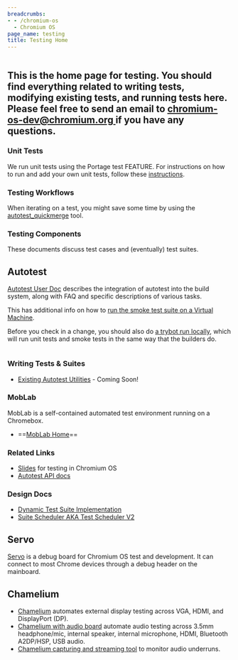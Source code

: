 ```yaml
---
breadcrumbs:
- - /chromium-os
  - Chromium OS
page_name: testing
title: Testing Home
---
```


<div class="two-column-container">
<div class="column">

## This is the home page for testing. You should find everything related to writing tests, modifying existing tests, and running tests here. Please feel free to send an email to [chromium-os-dev@chromium.org ](mailto:chromium-os-dev@chromium.org)if you have any questions.

### Unit Tests

We run unit tests using the Portage test FEATURE. For instructions on how to run
and add your own unit tests, follow these
[instructions](/chromium-os/developer-library/guides/testing/running-unit-tests/).

### Testing Workflows

When iterating on a test, you might save some time by using the
[autotest_quickmerge](/system/errors/NodeNotFound) tool.

### **Testing Components**

These documents discuss test cases and (eventually) test suites.

## Autotest

[Autotest User Doc](/chromium-os/testing/autotest-user-doc) describes the
integration of autotest into the build system, along with FAQ and specific
descriptions of various tasks.

This has additional info on how to [run the smoke test suite on a Virtual
Machine](/chromium-os/testing/running-smoke-suite-on-a-vm-image).

Before you check in a change, you should also do [a trybot run
locally](/chromium-os/build/local-trybot-documentation), which will run unit
tests and smoke tests in the same way that the builders do.

</div>
<div class="column">

### Writing Tests & Suites

*   [Existing Autotest
            Utilities](/chromium-os/testing/existing-autotest-utilities) -
            Coming Soon!

### MobLab

MobLab is a self-contained automated test environment running on a Chromebox.

*   ==[MobLab Home](/chromium-os/testing/moblab)==

### Related Links

*   [Slides](https://docs.google.com/present/edit?id=0AXd3jph7Jzc6ZGQ4NjI1el8waGszOXZwZmI)
            for testing in Chromium OS
*   [Autotest API
            docs](https://github.com/autotest/autotest/wiki/TestDeveloper)

### Design Docs

*   [Dynamic Test Suite
            Implementation](/chromium-os/testing/dynamic-test-suites)
*   [Suite Scheduler AKA Test Scheduler
            V2](/chromium-os/testing/suite_scheduler-1)

## Servo

[Servo](https://chromium.googlesource.com/chromiumos/third_party/hdctools/+/HEAD/docs/servo.md) is a debug board for Chromium OS test and development. It can connect to
most Chrome devices through a debug header on the mainboard.

## Chamelium

*   [Chamelium](/chromium-os/testing/chamelium) automates external
            display testing across VGA, HDMI, and DisplayPort (DP).
*   [Chamelium with audio
            board](/chromium-os/testing/chamelium-audio-board) automate audio
            testing across 3.5mm headphone/mic, internal speaker, internal
            microphone, HDMI, Bluetooth A2DP/HSP, USB audio.
*   [Chamelium capturing and streaming
            tool](/chromium-os/testing/chamelium-audio-streaming) to monitor
            audio underruns.

</div>
</div>
